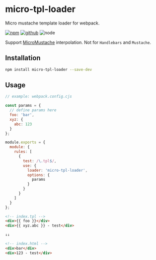 # micro-tpl-loader

Micro mustache template loader for webpack.

[![npm][npm-badge]][npm-url]
[![github][github-badge]][github-url]
![node][node-badge]

[npm-url]: https://www.npmjs.com/package/micro-tpl-loader
[npm-badge]: https://img.shields.io/npm/v/micro-tpl-loader.svg?style=flat-square&logo=npm
[github-url]: https://github.com/airkro/micro-tpl-loader
[github-badge]: https://img.shields.io/npm/l/micro-tpl-loader.svg?style=flat-square&colorB=blue&logo=github
[node-badge]: https://img.shields.io/node/v/micro-tpl-loader.svg?style=flat-square&colorB=green&logo=node.js

Support [MicroMustache](https://www.npmjs.com/package/micromustache) interpolation. Not for `Handlebars` and `Mustache`.

## Installation

```bash
npm install micro-tpl-loader --save-dev
```

## Usage

```cjs
// example: webpack.config.cjs

const params = {
  // define params here
  foo: 'bar',
  xyz: {
    abc: 123
  }
};

module.exports = {
  module: {
    rules: [
      {
        test: /\.tpl$/,
        use: {
          loader: 'micro-tpl-loader',
          options: {
            params
          }
        }
      }
    ]
  }
};
```

```html
<!-- index.tpl -->
<div>{{ foo }}</div>
<div>{{ xyz.abc }} - test</div>

↓↓

<!-- index.html -->
<div>bar</div>
<div>123 - test</div>
```
